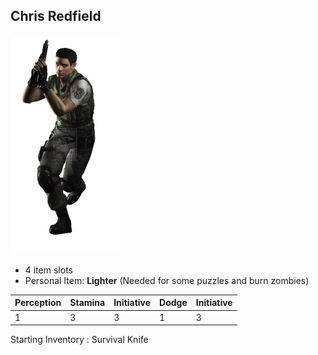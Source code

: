 Chris Redfield
----

<img src="./chris_redfield.png" height="350px" />

* 4 item slots
* Personal Item: **Lighter** (Needed for some puzzles and burn zombies)

| Perception | Stamina | Initiative | Dodge | Initiative |
|------------|---------|------------|-------|------------|
| 1 | 3 | 3 | 1 | 3 |

Starting Inventory : Survival Knife
